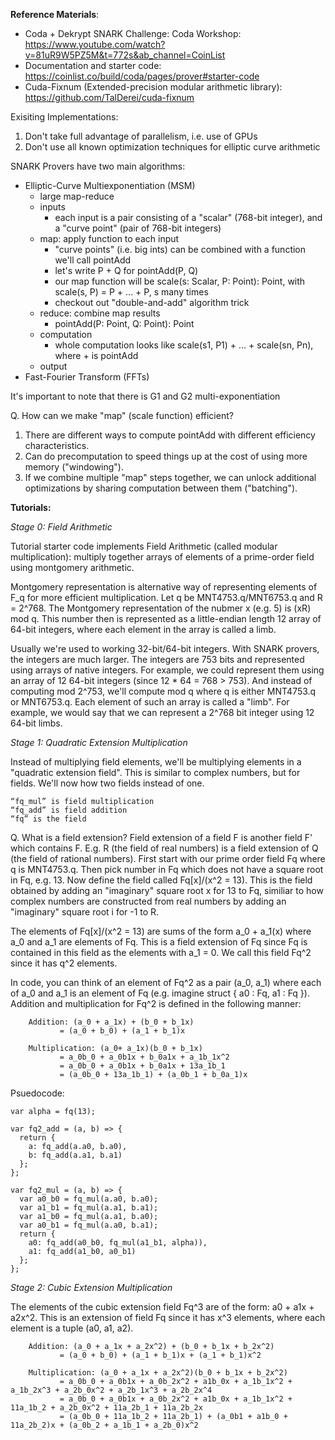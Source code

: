 **Reference Materials**:
- Coda + Dekrypt SNARK Challenge: Coda Workshop: https://www.youtube.com/watch?v=81uR9W5PZ5M&t=772s&ab_channel=CoinList
- Documentation and starter code: https://coinlist.co/build/coda/pages/prover#starter-code
- Cuda-Fixnum (Extended-precision modular arithmetic library): https://github.com/TalDerei/cuda-fixnum

Exisiting Implementations:
1. Don't take full advantage of parallelism, i.e. use of GPUs
2. Don't use all known optimization techniques for elliptic curve arithmetic

SNARK Provers have two main algorithms:
- Elliptic-Curve Multiexponentiation (MSM)
    - large map-reduce
    - inputs 
        - each input is a pair consisting of a "scalar" (768-bit integer), and a "curve point" (pair of 768-bit integers)
    - map: apply function to each input
        - "curve points" (i.e. big ints) can be combined with a function we'll call pointAdd
        - let's write P + Q for pointAdd(P, Q)
        - our map function will be scale(s: Scalar, P: Point): Point, with scale(s, P) = P + ... + P, s many times
        - checkout out "double-and-add" algorithm trick
    - reduce: combine map results
        - pointAdd(P: Point, Q: Point): Point 
    - computation
        - whole computation looks like scale(s1, P1) + ... + scale(sn, Pn), where + is pointAdd
    - output
- Fast-Fourier Transform (FFTs)

It's important to note that there is G1 and G2 multi-exponentiation

Q. How can we make "map" (scale function) efficient?

1. There are different ways to compute pointAdd with different efficiency characteristics.
2. Can do precomputation to speed things up at the cost of using more memory ("windowing").
3. If we combine multiple "map" steps together, we can unlock additional optimizations by sharing computation between them ("batching").

**Tutorials:**

*Stage 0: Field Arithmetic*

Tutorial starter code implements Field Arithmetic (called modular multiplication): multiply together arrays of elements of a prime-order field using montgomery arithmetic.

Montgomery representation is alternative way of representing elements of F_q for more efficient multiplication. Let q be MNT4753.q/MNT6753.q and R = 2^768. The Montgomery representation of the nubmer x (e.g. 5) is (xR) mod q. This number then is represented as a little-endian length 12 array of 64-bit integers, where each element in the array is called a limb. 

Usually we're used to working 32-bit/64-bit integers. With SNARK provers, the integers are much larger. The integers are 753 bits and represented using arrays of native integers. For example, we could represent them using an array of 12 64-bit integers (since 12 * 64 = 768 > 753). And instead of computing mod 2^753, we'll compute mod q where q is either MNT4753.q or MNT6753.q. Each element of such an array is called a "limb". For example, we would say that we can represent a 2^768 bit integer using 12 64-bit limbs.

*Stage 1: Quadratic Extension Multiplication*

Instead of multiplying field elements, we'll be multiplying elements in a "quadratic extension field". This is similar to complex numbers, but for fields. We'll now how two fields instead of one. 

    “fq_mul” is field multiplication
    “fq_add” is field addition
    “fq” is the field

Q. What is a field extension?
Field extension of a field F is another field F' which contains F. E.g. R (the field of real numbers) is a field extension of Q (the field of rational numbers). First start with our prime order field Fq where q is MNT4753.q. Then pick number in Fq which does not have a square root in Fq, e.g. 13. Now define the field called Fq[x]/(x^2 = 13). This is the field obtained by adding an "imaginary" square root x for 13 to Fq, similiar to how complex numbers are constructed from real numbers by adding an "imaginary" square root i for -1 to R. 

The elements of Fq[x]/(x^2 = 13) are sums of the form a_0 + a_1(x) where a_0 and a_1 are elements of Fq. This is a field extension of Fq since Fq is contained in this field as the elements with a_1 = 0. We call this field Fq^2 since it has q^2 elements. 

In code, you can think of an element of Fq^2 as a pair (a_0, a_1) where each of a_0 and a_1 is an element of Fq (e.g. imagine struct { a0 : Fq, a1 : Fq }). Addition and multiplication for Fq^2 is defined in the following manner:
```
    Addition: (a_0 + a_1x) + (b_0 + b_1x)
           = (a_0 + b_0) + (a_1 + b_1)x
    
    Multiplication: (a_0+ a_1x)(b_0 + b_1x) 
           = a_0b_0 + a_0b1x + b_0a1x + a_1b_1x^2 
​           = a_0b_0 + a_0b1x + b_0a1x + 13a_1b_1
           = (a_0b_0 + 13a_1b_1) + (a_0b_1 + b_0a_1)x
 ```

Psuedocode:
```
var alpha = fq(13);

var fq2_add = (a, b) => {
  return {
    a: fq_add(a.a0, b.a0),
    b: fq_add(a.a1, b.a1)
  };
};

var fq2_mul = (a, b) => {
  var a0_b0 = fq_mul(a.a0, b.a0);
  var a1_b1 = fq_mul(a.a1, b.a1);
  var a1_b0 = fq_mul(a.a1, b.a0);
  var a0_b1 = fq_mul(a.a0, b.a1);
  return {
    a0: fq_add(a0_b0, fq_mul(a1_b1, alpha)),
    a1: fq_add(a1_b0, a0_b1)
  };
};
```
*Stage 2: Cubic Extension Multiplication*

The elements of the cubic extension field Fq^3 are of the form: a0 + a1x + a2x^2. This is an extension of field Fq since it has x^3 elements, where each element is a tuple (a0, a1, a2). 

```
    Addition: (a_0 + a_1x + a_2x^2) + (b_0 + b_1x + b_2x^2)
           = (a_0 + b_0) + (a_1 + b_1)x + (a_1 + b_1)x^2
    
    Multiplication: (a_0 + a_1x + a_2x^2)(b_0 + b_1x + b_2x^2) 
           = a_0b_0 + a_0b1x + a_0b_2x^2 + a1b_0x + a_1b_1x^2 + a_1b_2x^3 + a_2b_0x^2 + a_2b_1x^3 + a_2b_2x^4
           = a_0b_0 + a_0b1x + a_0b_2x^2 + a1b_0x + a_1b_1x^2 + 11a_1b_2 + a_2b_0x^2 + 11a_2b_1 + 11a_2b_2x
           = (a_0b_0 + 11a_1b_2 + 11a_2b_1) + (a_0b1 + a1b_0 + 11a_2b_2)x + (a_0b_2 + a_1b_1 + a_2b_0)x^2